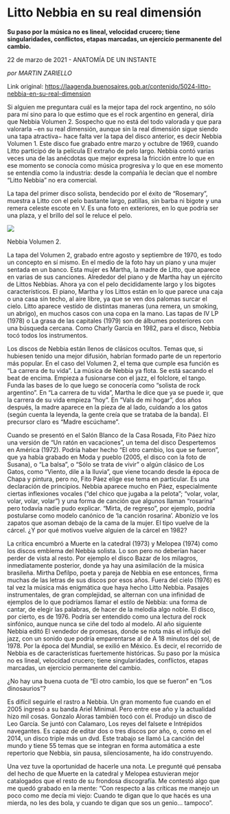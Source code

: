 # Litto Nebbia en su real dimensión

**Su paso por la música no es lineal, velocidad crucero; tiene singularidades, conflictos, etapas marcadas, un ejercicio permanente del cambio.**

22 de marzo de 2021 - ANATOMÍA DE  UN INSTANTE

_por MARTIN ZARIELLO_

Link original: https://laagenda.buenosaires.gob.ar/contenido/5024-litto-nebbia-en-su-real-dimension



Si alguien me preguntara cuál es la mejor tapa del rock argentino, no sólo para mí sino para lo que estimo que es el rock argentino en general, diría que Nebbia Volumen 2. Sospecho que no está del todo valorada y que para valorarla −en su real dimensión, aunque sin la real dimensión sigue siendo una tapa atractiva− hace falta ver la tapa del disco anterior, es decir Nebbia Volumen 1. Este disco fue grabado entre marzo y octubre de 1969, cuando Litto participó de la película El extraño de pelo largo. Nebbia contó varias veces una de las anécdotas que mejor expresa la fricción entre lo que en ese momento se conocía como música progresiva y lo que en ese momento se entendía como la industria: desde la compañía le decían que el nombre “Litto Nebbia” no era comercial.




La tapa del primer disco solista, bendecido por el éxito de “Rosemary”, muestra a Litto con el pelo bastante largo, patillas, sin barba ni bigote y una remera celeste escote en V. Es una foto en exteriores, en lo que podría ser una plaza, y el brillo del sol le reluce el pelo.




![](https://cdn.flowlikemusic.com/files/images/45681/48bc98c2-4c96-404d-bffe-1a272822944f.jpeg)




Nebbia Volumen 2.




La tapa del Volumen 2, grabado entre agosto y septiembre de 1970, es todo un concepto en sí mismo. En el medio de la foto hay un piano y una mujer sentada en un banco. Esta mujer es Martha, la madre de Litto, que aparece en varias de sus canciones. Alrededor del piano y de Martha hay un ejército de Littos Nebbias. Ahora ya con el pelo decididamente largo y los bigotes característicos. El piano, Martha y los Littos están en lo que parece una caja o una casa sin techo, al aire libre, ya que se ven dos palomas surcar el cielo. Litto aparece vestido de distintas maneras (una remera, un smoking, un abrigo), en muchos casos con una copa en la mano. Las tapas de IV LP (1978) o La grasa de las capitales (1979) son de álbumes posteriores con una búsqueda cercana. Como Charly García en 1982, para el disco, Nebbia tocó todos los instrumentos.




Los discos de Nebbia están llenos de clásicos ocultos. Temas que, si hubiesen tenido una mejor difusión, habrían formado parte de un repertorio más popular. En el caso del Volumen 2, el tema que cumple esa función es “La carrera de tu vida”. La música de Nebbia ya flota. Se está sacando el beat de encima. Empieza a fusionarse con el jazz, el folclore, el tango. Funda las bases de lo que luego se conocería como “solista de rock argentino”. En “La carrera de tu vida”, Martha le dice que ya se puede ir, que la carrera de su vida empieza “hoy”. En “Vals de mi hogar”, dos años después, la madre aparece en la pieza de al lado, cuidando a los gatos (según cuenta la leyenda, la gente creía que se trataba de la banda). El precursor claro es “Madre escúchame”.




Cuando se presentó en el Salón Blanco de la Casa Rosada, Fito Páez hizo una versión de “Un ratón en vacaciones”, un tema del disco Despertemos en América (1972). Podría haber hecho “El otro cambio, los que se fueron”, que ya había grabado en Moda y pueblo (2005, el disco con la foto de Susana), o “La balsa”, o “Sólo se trata de vivir” o algún clásico de Los Gatos, como “Viento, dile a la lluvia”, que viene tocando desde la época de Chapa y pintura, pero no, Fito Páez elige ese tema en particular. Es una declaración de principios. Nebbia aparece mucho en Páez, especialmente ciertas inflexiones vocales (“del chico que jugaba a la pelota”; “volar, volar, volar, volar, volar”) y una forma de canción que algunos llaman “rosarina” pero todavía nadie pudo explicar. “Mirta, de regreso”, por ejemplo, podría postularse como modelo canónico de ‘la canción rosarina’. Abonizio ve los zapatos que asoman debajo de la cama de la mujer. El tipo vuelve de la cárcel. ¿Y por qué motivos vuelve alguien de la cárcel en 1982?




La crítica encumbró a Muerte en la catedral (1973) y Melopea (1974) como los discos emblema del Nebbia solista. Lo son pero no deberían hacer perder de vista al resto. Por ejemplo el disco Bazar de los milagros, inmediatamente posterior, donde ya hay una asimilación de la música brasileña. Mirtha Defilpo, poeta y pareja de Nebbia en ese entonces, firma muchas de las letras de sus discos por esos años. Fuera del cielo (1976) es tal vez la música más enigmática que haya hecho Litto Nebbia. Pasajes instrumentales, de gran complejidad, se alternan con una infinidad de ejemplos de lo que podríamos llamar el estilo de Nebbia: una forma de cantar, de elegir las palabras, de hacer de la melodía algo noble. El disco, por cierto, es de 1976. Podría ser entendido como una lectura del rock sinfónico, aunque nunca se ciñe del todo al modelo. Al año siguiente Nebbia editó El vendedor de promesas, donde se nota más el influjo del jazz, con un sonido que podría emparentarse al de A 18 minutos del sol, de 1978. Por la época del Mundial, se exilió en México. Es decir, el recorrido de Nebbia es de características fuertemente históricas. Su paso por la música no es lineal, velocidad crucero; tiene singularidades, conflictos, etapas marcadas, un ejercicio permanente del cambio.




¿No hay una buena cuota de “El otro cambio, los que se fueron” en “Los dinosaurios”?




Es difícil seguirle el rastro a Nebbia. Un gran momento fue cuando en el 2005 ingresó a su banda Ariel Minimal. Pero entre ese año y la actualidad hizo mil cosas. Gonzalo Aloras también tocó con él. Produjo un disco de Leo García. Se juntó con Calamaro, Los reyes del falsete e Intrépidos navegantes. Es capaz de editar dos o tres discos por año, o, como en el 2014, un disco triple más un dvd. Este trabajo se llamó La canción del mundo y tiene 55 temas que se integran en forma automática a este repertorio que Nebbia, sin pausa, silenciosamente, ha ido construyendo.




Una vez tuve la oportunidad de hacerle una nota. Le pregunté qué pensaba del hecho de que Muerte en la catedral y Melopea estuvieran mejor catalogados que el resto de su frondosa discografía. Me contestó algo que me quedó grabado en la mente: “Con respecto a las críticas me manejo un poco como me decía mi viejo: Cuando te digan que lo que hacés es una mierda, no les des bola, y cuando te digan que sos un genio… tampoco”.



